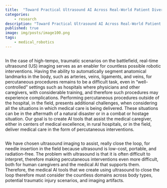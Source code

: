 ```yaml
---
title:  "Toward Practical Ultrasound AI Across Real-World Patient Diversity"
categories:
    - research
description: "Toward Practical Ultrasound AI Across Real-World Patient Diversity"
published: true
image: img/posts/image100.png
tags: 
    - medical_robotics
---
```


<figure>
 <img src="img/posts/image100.png" alt="" />
</figure>

In the case of high-tempo, traumatic scenarios on the battlefield, real-time ultrasound (US) imaging serves as an enabler for countless possible robotic interventions. Having the ability to automatically segment anatomical landmarks in the body, such as arteries, veins, ligaments, and veins, for percutaneous procedures remains to be a difficult task, even in “well-controlled” settings such as hospitals where physicians and other caregivers, with considerable training, and therefore such procedures may experience complications. Performing percutaneous procedures outside of the hospital, in the field, presents additional challenges, when considering all the situations in which medical care is being delivered. These situations can be in the aftermath of a natural disaster or in a combat or hostage situation. Our goal is to create AI tools that assist the medical caregiver, either in centers of medical excellence, in rural hospitals, or in the field, deliver medical care in the form of percutaneous interventions.

<figure>
 <img src="img/posts/image15.png" alt="" />
</figure>

We have chosen ultrasound imaging to assist, really close the loop, for needle insertion in the field because ultrasound is low-cost, portable, and radiation-free. The problem with ultrasound is that it is often difficult to interpret, therefore making percutaneous interventions even more difficult, both for human caregivers and the medical AI that supports them. Therefore, the medical AI tools that we create using ultrasound to close the loop therefore must consider the countless domains across body types, potential traumatic injury scenarios, and imaging artifacts. 

<figure>
 <img src="img/posts/image110.png" alt="" />
</figure>